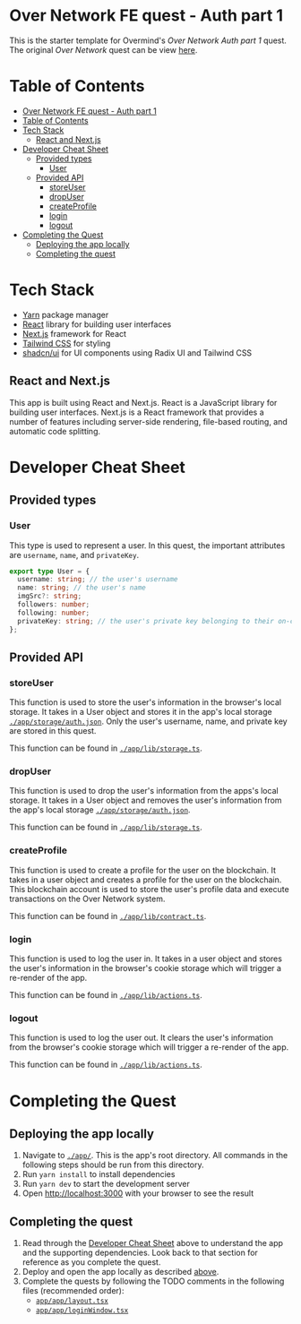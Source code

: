 # Over Network FE quest - Auth part 1

This is the starter template for Overmind's *Over Network Auth part 1* quest. The original *Over Network* quest can be view [here](https://overmind.xyz/quests/over-network). 

# Table of Contents
- [Over Network FE quest - Auth part 1](#over-network-fe-quest---auth-part-1)
- [Table of Contents](#table-of-contents)
- [Tech Stack](#tech-stack)
  - [React and Next.js](#react-and-nextjs)
- [Developer Cheat Sheet](#developer-cheat-sheet)
  - [Provided types](#provided-types)
    - [User](#user)
  - [Provided API](#provided-api)
    - [storeUser](#storeuser)
    - [dropUser](#dropuser)
    - [createProfile](#createprofile)
    - [login](#login)
    - [logout](#logout)
- [Completing the Quest](#completing-the-quest)
  - [Deploying the app locally](#deploying-the-app-locally)
  - [Completing the quest](#completing-the-quest-1)

# Tech Stack
- [Yarn](https://yarnpkg.com/) package manager
- [React](https://react.dev/) library for building user interfaces
- [Next.js](https://nextjs.org/) framework for React
- [Tailwind CSS](https://tailwindcss.com/) for styling
- [shadcn/ui](https://ui.shadcn.com/) for UI components using Radix UI and Tailwind CSS

## React and Next.js
This app is built using React and Next.js. React is a JavaScript library for building user interfaces. Next.js is a React framework that provides a number of features including server-side rendering, file-based routing, and automatic code splitting.

# Developer Cheat Sheet

## Provided types

### User
This type is used to represent a user. In this quest, the important attributes are `username`, `name`, and `privateKey`.

```typescript
export type User = {
  username: string; // the user's username
  name: string; // the user's name
  imgSrc?: string;
  followers: number;
  following: number;
  privateKey: string; // the user's private key belonging to their on-chain account. Use to execute transactions on the Over Network system
};
```

## Provided API

### storeUser
This function is used to store the user's information in the browser's local storage. It takes in a User object and stores it in the app's local storage [`./app/storage/auth.json`](./app/storage/auth.json). 
Only the user's username, name, and private key are stored in this quest.

This function can be found in [`./app/lib/storage.ts`](./app/lib/storage.ts).

### dropUser
This function is used to drop the user's information from the apps's local storage. It takes in a User object and removes the user's information from the app's local storage [`./app/storage/auth.json`](./app/storage/auth.json).

This function can be found in [`./app/lib/storage.ts`](./app/lib/storage.ts).

### createProfile
This function is used to create a profile for the user on the blockchain. It takes in a user object and creates a profile for the user on the blockchain. This blockchain account is used to store the user's profile data and execute transactions on the Over Network system.

This function can be found in [`./app/lib/contract.ts`](./app/lib/contract.ts).

### login
This function is used to log the user in. It takes in a user object and stores the user's information in the browser's cookie storage which will trigger a re-render of the app.

This function can be found in [`./app/lib/actions.ts`](./app/lib/actions.ts).

### logout 
This function is used to log the user out. It clears the user's information from the browser's cookie storage which will trigger a re-render of the app.

This function can be found in [`./app/lib/actions.ts`](./app/lib/actions.ts).

# Completing the Quest
## Deploying the app locally
  1. Navigate to [`./app/`](./app/). This is the app's root directory. All commands in the following steps should be run from this directory.
  2. Run `yarn install` to install dependencies
  3. Run `yarn dev` to start the development server
  4. Open [http://localhost:3000](http://localhost:3000) with your browser to see the result

## Completing the quest
  1. Read through the [Developer Cheat Sheet](#developer-cheat-sheet) above to understand the app and the supporting dependencies. Look back to that section for reference as you complete the quest.
  2. Deploy and open the app locally as described [above](#deploying-the-app-locally). 
  3. Complete the quests by following the TODO comments in the following files (recommended order): 
       - [`app/app/layout.tsx`](./app/app/layout.tsx)
       - [`app/app/loginWindow.tsx`](./app/app/loginWindow.tsx)
